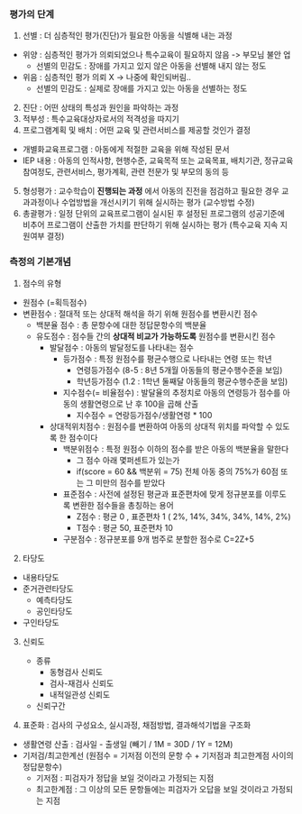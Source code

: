 ### 평가의 단계

1. 선별 : 더 심층적인 평가(진단)가 필요한 아동을 식별해 내는 과정
  - 위양 : 심층적인 평가가 의뢰되었으나 특수교육이 필요하지 않음 -> 부모님 불안 업
    - 선별의 민감도 : 장애를 가지고 있지 않은 아동을 선별해 내지 않는 정도
  - 위음 : 심층적인 평가 의뢰 X -> 나중에 확인되버림..
    - 선별의 민감도 : 실제로 장애를 가지고 있는 아동을 선별하는 정도
2. 진단 : 어떤 상태의 특성과 원인을 파악하는 과정
3. 적부성 : 특수교육대상자로서의 적격성을 따지기
4. 프로그램계획 및 배치 : 어떤 교육 및 관련서비스를 제공할 것인가 결정
  - 개별화교육프로그램 : 아동에게 적절한 교육을 위해 작성된 문서
  - IEP 내용 : 아동의 인적사항, 현행수준, 교육목적 또는 교육목표, 배치기관, 정규교육 참여정도, 관련서비스, 평가계획, 관련 전문가 및 부모의 동의 등
5. 형성평가 : 교수학습이 **진행되는 과정** 에서 아동의 진전을 점검하고 필요한 경우 교과과정이나 수업방법을 개선시키기 위해 실시하는 평가 (교수방법 수정)
6. 총괄평가 : 일정 단위의 교육프로그램이 실시된 후 설정된 프로그램의 성공기준에 비추어 프로그램이 산출한 가치를 판단하기 위해 실시하는 평가 (특수교육 지속 지원여부 결정)

### 측정의 기본개념

1. 점수의 유형
  - 원점수 (=획득점수)
  - 변환점수 : 절대적 또는 상대적 해석을 하기 위해 원점수를 변환시킨 점수
    - 백분율 점수 : 총 문항수에 대한 정답문항수의 백분율
    - 유도점수 : 점수들 간의 **상대적 비교가 가능하도록** 원점수를 변환시킨 점수
      - 발달점수 : 아동의 발달정도를 나타내는 점수
        - 등가점수 : 특정 원점수를 평균수행으로 나타내는 연령 또는 학년
          - 연령등가점수 (8-5 : 8년 5개월 아동들의 평균수행수준을 보임)
          - 학년등가점수 (1.2 : 1학년 둘째달 아동들의 평균수행수준을 보임)
        - 지수점수(= 비율점수) : 발달율의 추정치로 아동의 연령등가 점수를 아동의 생활연령으로 난 후 100을 곱해 산출
          - 지수점수 = 연랑등가점수/생활연령 * 100
      - 상대적위치점수 : 원점수를 변환하여 아동의 상대적 위치를 파악할 수 있도록 한 점수이다
        - 백분위점수 : 특정 원점수 이하의 점수를 받은 아동의 백분율을 말한다
          - 그 점수 아래 몇퍼센트가 있는가
          - if(score = 60 && 백분위 = 75) 전체 아동 중의 75%가 60점 또는 그 미만의 점수를 받았다
        - 표준점수 : 사전에 설정된 평균과 표준편차에 맞게 정규분포를 이루도록 변환한 점수들을 총칭하는 용어
          - Z점수 : 평균 0 , 표준편차 1 ( 2%, 14%, 34%, 34%, 14%, 2%)
          - T점수 : 평균 50, 표준편차 10
        - 구분점수 : 정규분포를 9개 범주로 분할한 점수로 C=2Z+5

2. 타당도
  - 내용타당도
  - 준거관련타당도
    - 예측타당도
    - 공인타당도
  - 구인타당도

3. 신뢰도
    - 종류
      - 동형검사 신뢰도
      - 검사-재검사 신뢰도
      - 내적일관성 신뢰도
    - 신뢰구간

4. 표준화 : 검사의 구성요소, 실시과정, 채점방법, 결과해석기법을 구조화
  - 생활연령 산출 : 검사일 - 출생일 (빼기 / 1M = 30D / 1Y = 12M)
  - 기저검/최고한계선 (원점수 = 기저점 이전의 문항 수 + 기저점과 최고한계점 사이의 정답문항수)
    - 기저점 : 피검자가 정답을 보일 것이라고 가정되는 지점
    - 최고한계점 : 그 이상의 모든 문항들에는 피검자가 오답을 보일 것이라고 가정되는 지점
